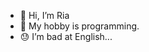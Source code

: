 - 👋 Hi, I’m Ria
- 👀 My hobby is programming.
- 😓 I’m bad at English...

<!---
Ria424/Ria424 is a ✨ special ✨ repository because its `README.md` (this file) appears on your GitHub profile.
You can click the Preview link to take a look at your changes.
- 🌱 I’m currently learning ...
- 💞️ I’m looking to collaborate on ...
- 📫 How to reach me ...
--->
